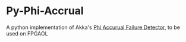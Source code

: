 # Py-Phi-Accrual
A python implementation of Akka's [Phi Accurual Failure Detector](https://doc.akka.io/docs/akka/current/typed/failure-detector.html), to be used on FPGAOL

